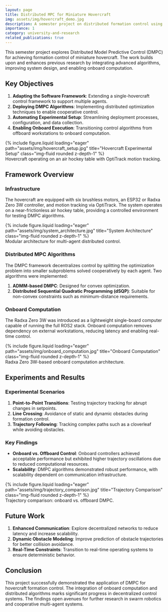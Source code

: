 ```yaml
---
layout: page
title: Distributed MPC for Miniature Hovercraft
img: assets/img/hovercraft_demo.jpg
description: A semester project on distributed formation control using Model Predictive Control (DMPC).
importance: 1
category: university-and-research
related_publications: true
---
```


This semester project explores Distributed Model Predictive Control (DMPC) for achieving formation control of miniature hovercraft. The work builds upon and enhances previous research by integrating advanced algorithms, improving system design, and enabling onboard computation.

## Key Objectives

1. **Adapting the Software Framework**: Extending a single-hovercraft control framework to support multiple agents.
2. **Deploying DMPC Algorithms**: Implementing distributed optimization techniques to enable cooperative control.
3. **Automating Experimental Setup**: Streamlining deployment processes, configuration, and data collection.
4. **Enabling Onboard Execution**: Transitioning control algorithms from offboard workstations to onboard computation.

<div class="row">
    <div class="col-sm mt-3 mt-md-0">
        {% include figure.liquid loading="eager" path="assets/img/hovercraft_setup.jpg" title="Hovercraft Experimental Setup" class="img-fluid rounded z-depth-1" %}
    </div>
</div>
<div class="caption">
    Hovercraft operating on an air hockey table with OptiTrack motion tracking.
</div>

## Framework Overview

### Infrastructure

The hovercraft are equipped with six brushless motors, an ESP32 or Radxa Zero 3W controller, and motion tracking via OptiTrack. The system operates on a near-frictionless air hockey table, providing a controlled environment for testing DMPC algorithms.

<div class="row">
    <div class="col-sm mt-3 mt-md-0">
        {% include figure.liquid loading="eager" path="assets/img/system_architecture.jpg" title="System Architecture" class="img-fluid rounded z-depth-1" %}
    </div>
</div>
<div class="caption">
    Modular architecture for multi-agent distributed control.
</div>

### Distributed MPC Algorithms

The DMPC framework decentralizes control by splitting the optimization problem into smaller subproblems solved cooperatively by each agent. Two algorithms were implemented:

1. **ADMM-based DMPC**: Designed for convex optimization.
2. **Distributed Sequential Quadratic Programming (dSQP)**: Suitable for non-convex constraints such as minimum-distance requirements.

### Onboard Computation

The Radxa Zero 3W was introduced as a lightweight single-board computer capable of running the full ROS2 stack. Onboard computation removes dependency on external workstations, reducing latency and enabling real-time control.

<div class="row">
    <div class="col-sm mt-3 mt-md-0">
        {% include figure.liquid loading="eager" path="assets/img/onboard_computation.jpg" title="Onboard Computation" class="img-fluid rounded z-depth-1" %}
    </div>
</div>
<div class="caption">
    Radxa Zero 3W-based onboard computation architecture.
</div>

## Experiments and Results

### Experimental Scenarios

1. **Point-to-Point Transitions**: Testing trajectory tracking for abrupt changes in setpoints.
2. **Line Crossing**: Avoidance of static and dynamic obstacles during formation control.
3. **Trajectory Following**: Tracking complex paths such as a cloverleaf while avoiding obstacles.

### Key Findings

- **Onboard vs. Offboard Control**: Onboard controllers achieved acceptable performance but exhibited higher trajectory oscillations due to reduced computational resources.
- **Scalability**: DMPC algorithms demonstrated robust performance, with scalability dependent on communication infrastructure.

<div class="row">
    <div class="col-sm mt-3 mt-md-0">
        {% include figure.liquid loading="eager" path="assets/img/trajectory_comparison.jpg" title="Trajectory Comparison" class="img-fluid rounded z-depth-1" %}
    </div>
</div>
<div class="caption">
    Trajectory comparison: onboard vs. offboard DMPC.
</div>

## Future Work

1. **Enhanced Communication**: Explore decentralized networks to reduce latency and increase scalability.
2. **Dynamic Obstacle Modeling**: Improve prediction of obstacle trajectories for better collision avoidance.
3. **Real-Time Constraints**: Transition to real-time operating systems to ensure deterministic behavior.

## Conclusion

This project successfully demonstrated the application of DMPC for hovercraft formation control. The integration of onboard computation and distributed algorithms marks significant progress in decentralized control systems. The findings open avenues for further research in swarm robotics and cooperative multi-agent systems.

